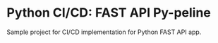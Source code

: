 # Python CI/CD: FAST API Py-peline

Sample project for CI/CD implementation for Python FAST API app. 
